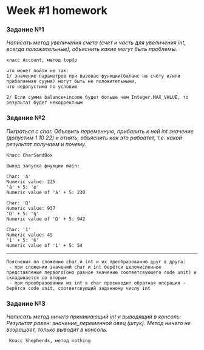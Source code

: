 # Week #1 homework

### Задание №1
_Написать метод увеличения счета (счет и часть для увеличения int, всегда положительные), объяснить какие могут быть проблемы._

    
    класс Account, метод topUp

    что может пойти не так:
    1/ значение параметров при вызовае функции(баланс на счёту и/или прибаляемая суума) могут быть не положительными,
    что недопустимо по условию

    2/ Если сумма balance+income будет больше чем Integer.MAX_VALUE, то результат будет некорректным
     

### Задание №2
_Пиграться с char. Объявить переменную, прибавить к ней int значение (допустим 1 10 22) и отнять, объяснить как это рабоатет, т.е. какой результат получаем и почему._


    Класс CharSandBox
    
    Вывод запуска фнукции main:
    
    Char: 'á'
    Numeric value: 225
    'á' + 5: 'æ'
    Numeric value of 'á' + 5: 230
    
    Char: 'Ω'
    Numeric value: 937
    'Ω' + 5: 'ή'
    Numeric value of 'Ω' + 5: 942
    
    Char: '1'
    Numeric value: 49
    '1' + 5: '6'
    Numeric value of '1' + 5: 54
---
    Пояснения по сложению char и int и их преобразованию друг в друга:
     - при сложении значений char и int берётся целочисленное представление первого(оно равное значению соответсвующего code unit) и складывается со вторым
     - при преобразовании из int в char просиходит обратная операция - берётся code unit, соответсвующий заданному числу int

    
### Задание №3
_Написать метод ничего принимающий int и выводящий в консоль: Результат равен: значение_переменной овец (штук). Метод ничего не возращает, только выводит в консоль._

     Класс Shepherds, метод nothing